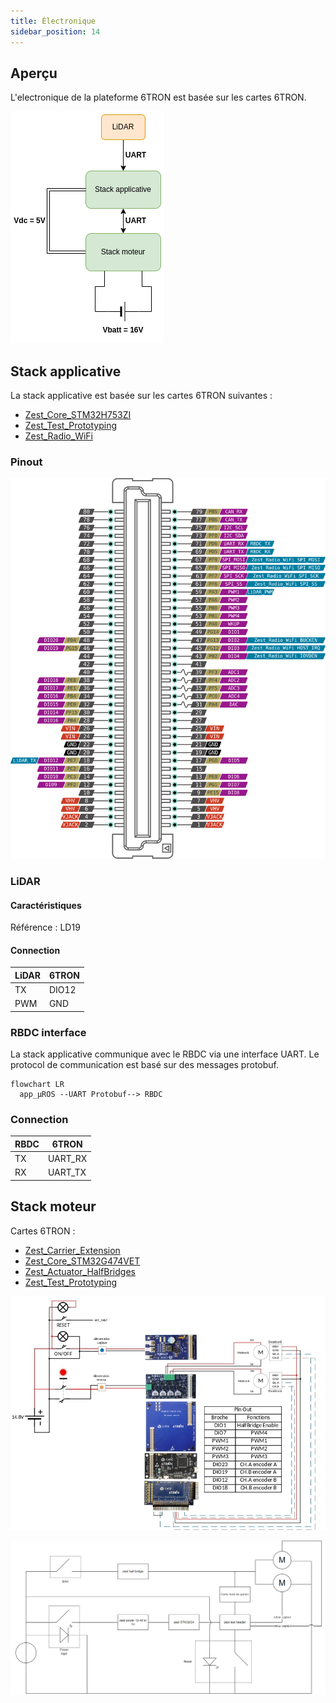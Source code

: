 ```yaml
---
title: Électronique
sidebar_position: 14
---
```


## Aperçu

L'electronique de la plateforme 6TRON est basée sur les cartes 6TRON.

![Architecture](../img/general_architecture.png)

## Stack applicative

La stack applicative est basée sur les cartes 6TRON suivantes :
- [Zest_Core_STM32H753ZI](https://6tron.io/zest_core/zest_core_stm32h753zi_2_0_0)
- [Zest_Test_Prototyping](https://6tron.io/zest/zest_test_prototyping_1_0_0)
- [Zest_Radio_WiFi](https://6tron.io/zest/zest_radio_wifi_1_0_0)

### Pinout

![Pinout](../img/stack_applicative_pinout_2.1.0.svg)

### LiDAR

#### Caractéristiques

Référence : LD19

#### Connection

| LiDAR | 6TRON   |
| ----- | ------- |
| TX    | DIO12   |
| PWM   | GND     |

### RBDC interface

La stack applicative communique avec le RBDC via une interface UART. Le protocol de communication est basé sur des messages protobuf.

```mermaid
flowchart LR
  app_µROS --UART Protobuf--> RBDC
```
### Connection

| RBDC | 6TRON   |
| ---- | ------- |
| TX   | UART_RX |
| RX   | UART_TX |

## Stack moteur

Cartes 6TRON :
- [Zest_Carrier_Extension](https://6tron.io/zest/zest_carrier_extension_1_0_0)
- [Zest_Core_STM32G474VET](https://6tron.io/zest/zest_core_stm32g474vet_1_0_0)
- [Zest_Actuator_HalfBridges](https://6tron.io/zest/zest_actuator_halfbridges_1_0_0)
- [Zest_Test_Prototyping](https://6tron.io/zest/zest_test_prototyping_1_0_0)

![image2](../img/574645014.jpg)

![image3](../img/553523925.png)
